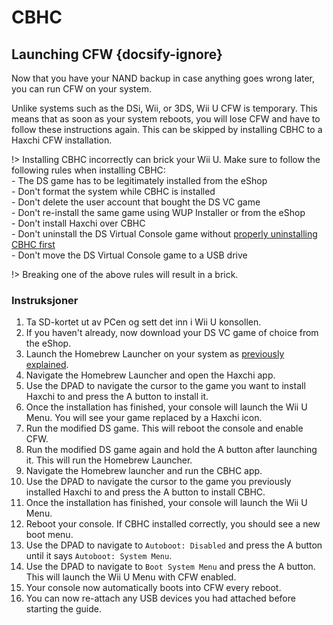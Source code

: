 # CBHC

## Launching CFW {docsify-ignore}

Now that you have your NAND backup in case anything goes wrong later, you can run CFW on your system.

Unlike systems such as the DSi, Wii, or 3DS, Wii U CFW is temporary. This means that as soon as your system reboots, you will lose CFW and have to follow these instructions again. This can be skipped by installing CBHC to a Haxchi CFW installation.

!> Installing CBHC incorrectly can brick your Wii U. Make sure to follow the following rules when installing CBHC: <br>- The DS game has to be legitimately installed from the eShop <br>- Don't format the system while CBHC is installed <br>- Don't delete the user account that bought the DS VC game <br>- Don't re-install the same game using WUP Installer or from the eShop <br>- Don't install Haxchi over CBHC <br>- Don't uninstall the DS Virtual Console game without [properly uninstalling CBHC first](../uninstall-cbhc) <br>- Don't move the DS Virtual Console game to a USB drive

!> Breaking one of the above rules will result in a brick.

### Instruksjoner

1. Ta SD-kortet ut av PCen og sett det inn i Wii U konsollen.
1. If you haven't already, now download your DS VC game of choice from the eShop.
1. Launch the Homebrew Launcher on your system as [previously explained](browser-exploit).
1. Navigate the Homebrew Launcher and open the Haxchi app.
1. Use the DPAD to navigate the cursor to the game you want to install Haxchi to and press the A button to install it.
1. Once the installation has finished, your console will launch the Wii U Menu. You will see your game replaced by a Haxchi icon.
1. Run the modified DS game. This will reboot the console and enable CFW.
1. Run the modified DS game again and hold the A button after launching it. This will run the Homebrew Launcher.
1. Navigate the Homebrew launcher and run the CBHC app.
1. Use the DPAD to navigate the cursor to the game you previously installed Haxchi to and press the A button to install CBHC.
1. Once the installation has finished, your console will launch the Wii U Menu.
1. Reboot your console. If CBHC installed correctly, you should see a new boot menu.
1. Use the DPAD to navigate to `Autoboot: Disabled` and press the A button until it says `Autoboot: System Menu`.
1. Use the DPAD to navigate to `Boot System Menu` and press the A button. This will launch the Wii U Menu with CFW enabled.
1. Your console now automatically boots into CFW every reboot.
1. You can now re-attach any USB devices you had attached before starting the guide.